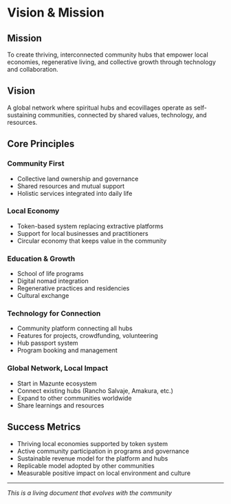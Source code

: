 # Vision & Mission

## Mission

To create thriving, interconnected community hubs that empower local economies, regenerative living, and collective growth through technology and collaboration.

## Vision

A global network where spiritual hubs and ecovillages operate as self-sustaining communities, connected by shared values, technology, and resources.

## Core Principles

### Community First
- Collective land ownership and governance
- Shared resources and mutual support
- Holistic services integrated into daily life

### Local Economy
- Token-based system replacing extractive platforms
- Support for local businesses and practitioners
- Circular economy that keeps value in the community

### Education & Growth
- School of life programs
- Digital nomad integration
- Regenerative practices and residencies
- Cultural exchange

### Technology for Connection
- Community platform connecting all hubs
- Features for projects, crowdfunding, volunteering
- Hub passport system
- Program booking and management

### Global Network, Local Impact
- Start in Mazunte ecosystem
- Connect existing hubs (Rancho Salvaje, Amakura, etc.)
- Expand to other communities worldwide
- Share learnings and resources

## Success Metrics

- Thriving local economies supported by token system
- Active community participation in programs and governance
- Sustainable revenue model for the platform and hubs
- Replicable model adopted by other communities
- Measurable positive impact on local environment and culture

---

*This is a living document that evolves with the community*
